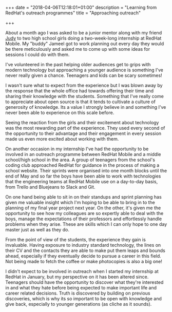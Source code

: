 +++
date = "2018-04-06T12:18:01+01:00"
description = "Learning from RedHat's outreach programmes"
title = "Approaching outreach"

+++

About a month ago I was asked to be a junior mentor along with my friend [Judy](https://medium.com/@judyobrienie/) to two high school girls doing a two-week-long internship at RedHat Mobile. My "buddy" Jameel got to work planning out every day they would be there meticulously and asked me to come up with some ideas for sessions I could do with them. 

I've volunteered in the past helping older audiences get to grips with modern technology but approaching a younger audience is something I've never really given a chance. Teenagers and kids can be scary sometimes! 

I wasn't sure what to expect from the experience but I was blown away by the response that the whole office had towards offering their time and sharing their knowledge with the students. 
Something that I've really come to appreciate about open source is that it tends to cultivate a culture of generosity of knowledge. Its a value I strongly believe in and something I've never been able to experience on this scale before. 

Seeing the reaction from the girls and their excitement about technology was the most rewarding part of the experience. They used every second of the opportunity to their advantage and their engagement in every session made us even more excited about working with them.

On another occasion in my internship I've had the opportunity to be involved in an outreach programme between RedHat Mobile and a middle school/high school in the area. A group of teenagers from the school's coding club approached RedHat for guidance in the process of making a school website. Their sprints were organised into one month blocks until the end of May and so far the boys have been able to work with technologies that the engineering teams at RedHat Mobile use on a day-to-day basis, from Trello and Bluejeans to Slack and Git.

On one hand being able to sit in on their standups and sprint planning has given me valuable insight which I'm hoping to be able to bring in to the planning of my final year project next year. On the other, it's given me the opportunity to see how my colleagues are so expertly able to deal with the boys, manage the expectations of their professors and effortlessly handle problems when they arise. These are skills which I can only hope to one day master just as well as they do. 

From the point of view of the students, the experience they gain is invaluable. Having exposure to industry standard technology, the lines on their CV and the contacts they are able to make put them leaps and bounds ahead, especially if they eventually decide to pursue a career in this field. Not being made to fetch the coffee or make photocopies is also a big one!

I didn't expect to be involved in outreach when I started my internship at RedHat in January, but my perspective on it has been altered since. Teenagers should have the opportunity to discover what they're interested in and what they hate before being expected to make important life and career related decisions. Truth is discovered by building on previous discoveries, which is why its so important to be open with knowledge and give back, especially to younger generations (as cliche as it sounds).